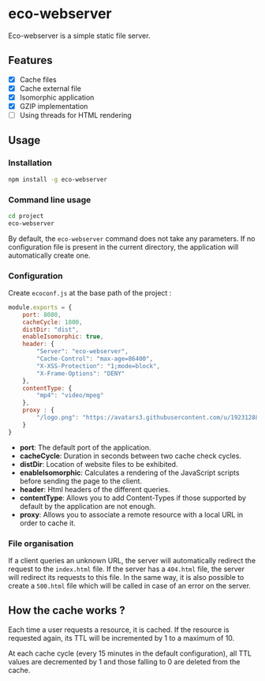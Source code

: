 # eco-webserver

Eco-webserver is a simple static file server.

## Features

- [X] Cache files
- [X] Cache external file
- [X] Isomorphic application
- [X] GZIP implementation
- [ ] Using threads for HTML rendering

## Usage

### Installation

```sh
npm install -g eco-webserver
```

### Command line usage

```sh
cd project
eco-webserver
```

By default, the `eco-webserver` command does not take any parameters. If no configuration file is present in the current directory, the application will automatically create one.

### Configuration

Create `ecoconf.js` at the base path of the project :

```js
module.exports = {
    port: 8080,
    cacheCycle: 1800,
    distDir: "dist",
    enableIsomorphic: true,
    header: {
        "Server": "eco-webserver",
        "Cache-Control": "max-age=86400",
        "X-XSS-Protection": "1;mode=block",
        "X-Frame-Options": "DENY"
    },
    contentType: {
        "mp4": "video/mpeg"
    },
    proxy : {
        "/logo.png": "https://avatars3.githubusercontent.com/u/19231288?s=460&u=5c37f3bb39a8ba2a6e925f120e71b748b254e3d9&v=4"
    }
}
```

- **port**: The default port of the application.
- **cacheCycle**: Duration in seconds between two cache check cycles.
- **distDir**: Location of website files to be exhibited.
- **enableIsomorphic**: Calculates a rendering of the JavaScript scripts before sending the page to the client.
- **header**: Html headers of the different queries.
- **contentType**: Allows you to add Content-Types if those supported by default by the application are not enough.
- **proxy**: Allows you to associate a remote resource with a local URL in order to cache it.

### File organisation

If a client queries an unknown URL, the server will automatically redirect the request to the `index.html` file. If the server has a `404.html` file, the server will redirect its requests to this file. In the same way, it is also possible to create a `500.html` file which will be called in case of an error on the server.

## How the cache works ?

Each time a user requests a resource, it is cached. If the resource is requested again, its TTL will be incremented by 1 to a maximum of 10.

At each cache cycle (every 15 minutes in the default configuration), all TTL values are decremented by 1 and those falling to 0 are deleted from the cache.
